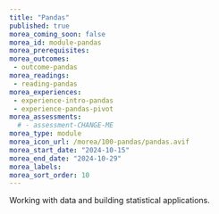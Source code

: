 ```yaml
---
title: "Pandas"
published: true
morea_coming_soon: false
morea_id: module-pandas
morea_prerequisites:
morea_outcomes:
 - outcome-pandas
morea_readings:
 - reading-pandas
morea_experiences:
 - experience-intro-pandas
 - experience-pandas-pivot
morea_assessments:
  # - assessment-CHANGE-ME
morea_type: module
morea_icon_url: /morea/100-pandas/pandas.avif
morea_start_date: "2024-10-15"
morea_end_date: "2024-10-29"
morea_labels:
morea_sort_order: 10
---
```


Working with data and building statistical applications.
